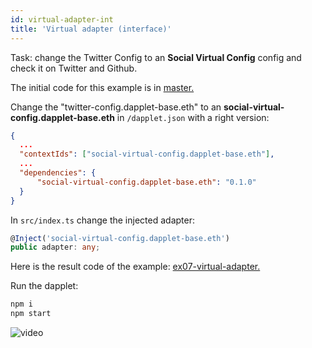 ```yaml
---
id: virtual-adapter-int
title: 'Virtual adapter (interface)'
---
```


Task: change the Twitter Config to an **Social Virtual Config** config and check it on Twitter and Github.

The initial code for this example is in [master.](https://github.com/dapplets/dapplet-template/tree/master)

Change the "twitter-config.dapplet-base.eth" to an **social-virtual-config.dapplet-base.eth** in `/dapplet.json` with a right version:

```json
{
  ...
  "contextIds": ["social-virtual-config.dapplet-base.eth"],
  ...
  "dependencies": {
      "social-virtual-config.dapplet-base.eth": "0.1.0"
  }
}
```

In `src/index.ts` change the injected adapter:

```ts
@Inject('social-virtual-config.dapplet-base.eth')
public adapter: any;
```

Here is the result code of the example: [ex07-virtual-adapter.](https://github.com/dapplets/dapplet-template/tree/ex07-virtual-adapter)

Run the dapplet:

```bash
npm i
npm start
```

![video](/video/ex_7.gif)

